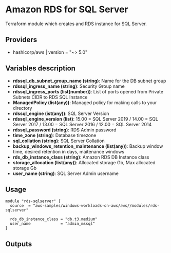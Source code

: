 # Amazon RDS for SQL Server

Terraform module which creates and RDS instance for SQL Server.

## Providers

- hashicorp/aws | version = "~> 5.0"

## Variables description
- **rdssql_db_subnet_group_name (string)**: Name for the DB subnet group
- **rdssql_ingress_name (string)**: Security Group name
- **rdssql_ingress_ports (list(number))**: List of ports opened from Private Subnets CIDR to RDS SQL Instance
- **ManagedPolicy (list(any))**: Managed policy for making calls to your directory
- **rdssql_engine (ist(any))**: SQL Server Version
- **rdssql_engine_version (list)**: 15.00 = SQL Server 2019 / 14.00 = SQL Server 2017 / 13.00 = SQL Server 2016 / 12.00 = SQL Server 2014
- **rdssql_password (string)**: RDS Admin password
- **time_zone (string)**: Database timezone
- **sql_collation (string)**: SQL Server Collation
- **backup_windows_retention_maintenance (list(any))**: Backup window time, desired retention in days, maitenance windows
- **rds_db_instance_class (string)**: Amazon RDS DB Instance class
- **storage_allocation (list(any))**: Allocated storage Gb, Max allocated storage Gb
- **user_name (string)**: SQL Server Admin username


## Usage

```hcl
module "rds-sqlserver" {
  source  = "aws-samples/windows-workloads-on-aws/aws//modules/rds-sqlserver"

  rds_db_instance_class = "db.t3.medium"
  user_name             = "admin_mssql"
}
```
## Outputs

